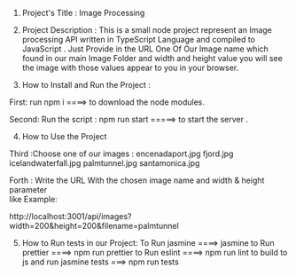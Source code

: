1. Project's Title : Image Processing 

2. Project Description : 
This is a small node project represent an Image processing API written in TypeScript Language and compiled to JavaScript .
Just Provide in the URL One Of Our Image name which found in our main Image Folder 
and width and height value you will see the image with those values appear to you in your browser.

3. How to Install and Run the Project :

First: run npm i  ====> to download the node modules.

Second: Run the script : npm run start =====> to start the server .


4. How to Use the Project

Third :Choose one of our images :
encenadaport.jpg
fjord.jpg
icelandwaterfall.jpg
palmtunnel.jpg
santamonica.jpg

Forth : Write the URL With the chosen image name and width & height parameter  
like Example:

http://localhost:3001/api/images?width=200&height=200&filename=palmtunnel



5. How to Run tests in our Project:
To Run jasmine  ====> jasmine
to Run prettier ====> npm run prettier
to Run eslint ====> npm run lint
to build to js and run jasmine tests ===>  npm run tests


